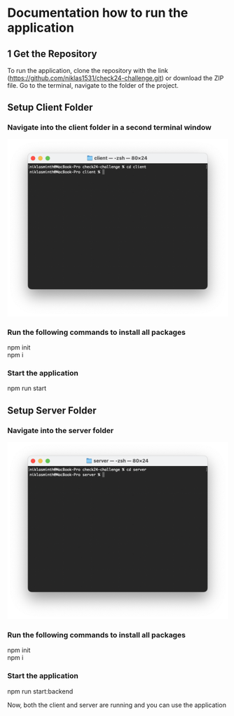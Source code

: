 # Documentation how to run the application

## 1 Get the Repository
To run the application, clone the repository with the link (https://github.com/niklas1531/check24-challenge.git) or download the ZIP file. Go to the terminal, navigate to the folder of the project.


## Setup Client Folder
### Navigate into the client folder in a second terminal window
![Navigate to Client Folder](./RUN-APPLICATION-IMAGES/NavigateClient.png)
### Run the following commands to install all packages
npm init <br />
npm i
### Start the application
npm run start

## Setup Server Folder
### Navigate into the server folder
![Navigate to Server Folder](./RUN-APPLICATION-IMAGES/NavigateServer.png)
### Run the following commands to install all packages
npm init <br />
npm i
### Start the application
npm run start:backend

Now, both the client and server are running and you can use the application
